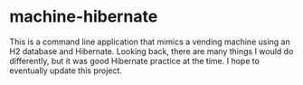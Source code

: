 # machine-hibernate

This is a command line application that mimics a vending machine using an H2 database and Hibernate.  Looking back, there are many things I would do differently, but it was good Hibernate practice at the time.  I hope to eventually update this project.
